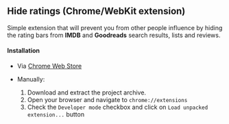 ## Hide ratings (Chrome/WebKit extension)

Simple extension that will prevent you from other people influence by hiding the rating bars from **IMDB** and **Goodreads** search results, lists and reviews.

#### Installation

- Via [Chrome Web Store](https://chrome.google.com/webstore/detail/hide-ratings-imdb-goodrea/cnjhjnjbpedipoamajojlbfakbadgiam?hl=en-US&gl=BG&authuser=1)

- Manually:
  1. Download and extract the project archive.
  2. Open your browser and navigate to `chrome://extensions`
  3. Check the `Developer mode` checkbox and click on `Load unpacked extension...` button
